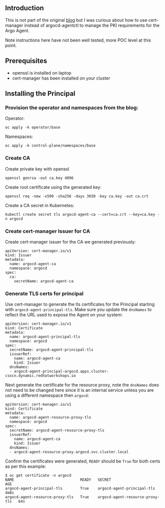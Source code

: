## Introduction

This is not part of the original [blog](https://developers.redhat.com/blog/2025/10/06/using-argo-cd-agent-openshift-gitops) but I was curious about how to use cert-manager instead of argocd-agentctl to manage the PKI requirements
for the Argo Agent.

Note instructions here have not been well tested, more POC level at this point.

## Prerequisites

* openssl is installed on laptop
* cert-manager has been installed on your cluster

## Installing the Principal

### Provision the operator and namespaces from the blog:

Operator:

```
oc apply -k operator/base
```

Namespaces:

```
oc apply -k control-plane/namespaces/base
```

### Create CA

Create private key with openssl

```
openssl genrsa -out ca.key 4096
```

Create root certificate using the generated key:

```
openssl req -new -x509 -sha256 -days 3650 -key ca.key -out ca.crt
```

Create a CA secret in Kubernetes:

```
kubectl create secret tls argocd-agent-ca --cert=ca.crt --key=ca.key -n argocd
```

### Create cert-manager Issuer for CA

Create cert-manager issuer for the CA we generated previously:

```
apiVersion: cert-manager.io/v1
kind: Issuer
metadata:
  name: argocd-agent-ca
  namespace: argocd
spec:
  ca:
    secretName: argocd-agent-ca
```

### Generate TLS certs for principal

Use cert-manager to generate the tls certificates for the Principal starting with `argocd-agent-principal-tls`. Make
sure you update the `dnsNames` to reflect the URL used to expose the Agent on your system:

```
apiVersion: cert-manager.io/v1
kind: Certificate
metadata:
  name: argocd-agent-principal-tls
  namespace: argocd
spec:
  secretName: argocd-agent-principal-tls
  issuerRef:
    name: argocd-agent-ca
    kind: Issuer
  dnsNames:
  - argocd-agent-principal-argocd.apps.cluster-csxcn.dynamic.redhatworkshops.io
```

Next generate the certificate for the resource proxy, note the `dnsNames` does not
need to be changed here since it is an internal service unless you are using a different
namespace then `argocd`:

```
apiVersion: cert-manager.io/v1
kind: Certificate
metadata:
  name: argocd-agent-resource-proxy-tls
  namespace: argocd
spec:
  secretName: argocd-agent-resource-proxy-tls
  issuerRef:
    name: argocd-agent-ca
    kind: Issuer
  dnsNames:
  - argocd-agent-resource-proxy.argocd.svc.cluster.local
```

Confirm the certificates were generated, `READY` should be `True` for both certs as
per this example:

```
$ oc get certificate -n argocd
NAME                              READY   SECRET                            AGE
argocd-agent-principal-tls        True    argocd-agent-principal-tls        4m8s
argocd-agent-resource-proxy-tls   True    argocd-agent-resource-proxy-tls   64s
```

###
